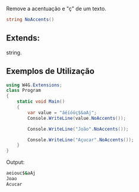 Remove a acentuação e "ç" de um texto.

```csharp
string NoAccents()
```

## Extends:
string.

## Exemplos de Utilização

```csharp
using W4G.Extensions;
class Program
{
    static void Main()
    {
        var value = "áéíóúç$&aAj";
        Console.WriteLine(value.NoAccents());

        Console.WriteLine("João".NoAccents());

        Console.WriteLine("Açucar".NoAccents());
    }
}
```

Output:
```bash
aeiouc$&aAj
Joao
Acucar
```